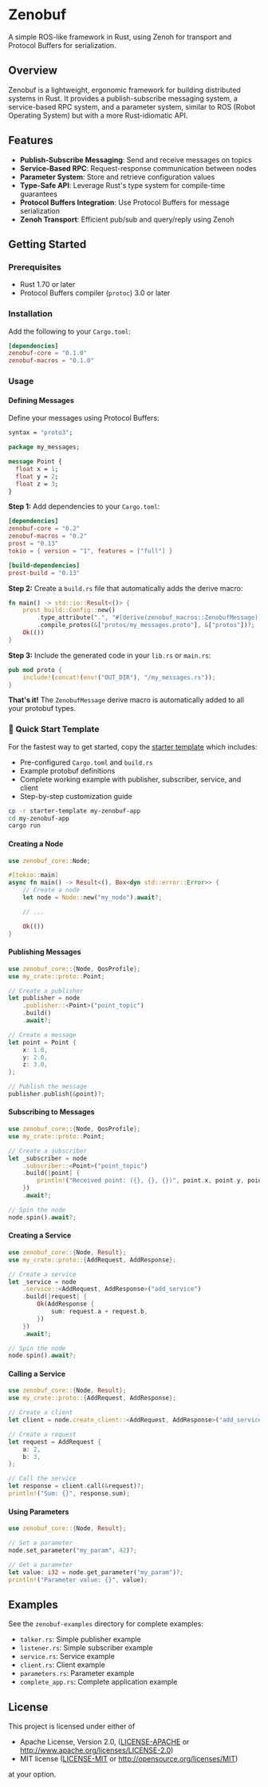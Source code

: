 # Zenobuf

A simple ROS-like framework in Rust, using Zenoh for transport and Protocol Buffers for serialization.

## Overview

Zenobuf is a lightweight, ergonomic framework for building distributed systems in Rust. It provides a publish-subscribe messaging system, a service-based RPC system, and a parameter system, similar to ROS (Robot Operating System) but with a more Rust-idiomatic API.

## Features

- **Publish-Subscribe Messaging**: Send and receive messages on topics
- **Service-Based RPC**: Request-response communication between nodes
- **Parameter System**: Store and retrieve configuration values
- **Type-Safe API**: Leverage Rust's type system for compile-time guarantees
- **Protocol Buffers Integration**: Use Protocol Buffers for message serialization
- **Zenoh Transport**: Efficient pub/sub and query/reply using Zenoh

## Getting Started

### Prerequisites

- Rust 1.70 or later
- Protocol Buffers compiler (`protoc`) 3.0 or later

### Installation

Add the following to your `Cargo.toml`:

```toml
[dependencies]
zenobuf-core = "0.1.0"
zenobuf-macros = "0.1.0"
```

### Usage

#### Defining Messages

Define your messages using Protocol Buffers:

```protobuf
syntax = "proto3";

package my_messages;

message Point {
  float x = 1;
  float y = 2;
  float z = 3;
}
```

**Step 1:** Add dependencies to your `Cargo.toml`:

```toml
[dependencies]
zenobuf-core = "0.2"
zenobuf-macros = "0.2"
prost = "0.13"
tokio = { version = "1", features = ["full"] }

[build-dependencies]
prost-build = "0.13"
```

**Step 2:** Create a `build.rs` file that automatically adds the derive macro:

```rust
fn main() -> std::io::Result<()> {
    prost_build::Config::new()
        .type_attribute(".", "#[derive(zenobuf_macros::ZenobufMessage)]")
        .compile_protos(&["protos/my_messages.proto"], &["protos"])?;
    Ok(())
}
```

**Step 3:** Include the generated code in your `lib.rs` or `main.rs`:

```rust
pub mod proto {
    include!(concat!(env!("OUT_DIR"), "/my_messages.rs"));
}
```

**That's it!** The `ZenobufMessage` derive macro is automatically added to all your protobuf types.

### 🚀 Quick Start Template

For the fastest way to get started, copy the [starter template](starter-template/) which includes:
- Pre-configured `Cargo.toml` and `build.rs`
- Example protobuf definitions
- Complete working example with publisher, subscriber, service, and client
- Step-by-step customization guide

```bash
cp -r starter-template my-zenobuf-app
cd my-zenobuf-app
cargo run
```

#### Creating a Node

```rust
use zenobuf_core::Node;

#[tokio::main]
async fn main() -> Result<(), Box<dyn std::error::Error>> {
    // Create a node
    let node = Node::new("my_node").await?;

    // ...

    Ok(())
}
```

#### Publishing Messages

```rust
use zenobuf_core::{Node, QosProfile};
use my_crate::proto::Point;

// Create a publisher
let publisher = node
    .publisher::<Point>("point_topic")
    .build()
    .await?;

// Create a message
let point = Point {
    x: 1.0,
    y: 2.0,
    z: 3.0,
};

// Publish the message
publisher.publish(&point)?;
```

#### Subscribing to Messages

```rust
use zenobuf_core::{Node, QosProfile};
use my_crate::proto::Point;

// Create a subscriber
let _subscriber = node
    .subscriber::<Point>("point_topic")
    .build(|point| {
        println!("Received point: ({}, {}, {})", point.x, point.y, point.z);
    })
    .await?;

// Spin the node
node.spin().await?;
```

#### Creating a Service

```rust
use zenobuf_core::{Node, Result};
use my_crate::proto::{AddRequest, AddResponse};

// Create a service
let _service = node
    .service::<AddRequest, AddResponse>("add_service")
    .build(|request| {
        Ok(AddResponse {
            sum: request.a + request.b,
        })
    })
    .await?;

// Spin the node
node.spin().await?;
```

#### Calling a Service

```rust
use zenobuf_core::{Node, Result};
use my_crate::proto::{AddRequest, AddResponse};

// Create a client
let client = node.create_client::<AddRequest, AddResponse>("add_service")?;

// Create a request
let request = AddRequest {
    a: 2,
    b: 3,
};

// Call the service
let response = client.call(&request)?;
println!("Sum: {}", response.sum);
```

#### Using Parameters

```rust
use zenobuf_core::{Node, Result};

// Set a parameter
node.set_parameter("my_param", 42)?;

// Get a parameter
let value: i32 = node.get_parameter("my_param")?;
println!("Parameter value: {}", value);
```

## Examples

See the `zenobuf-examples` directory for complete examples:

- `talker.rs`: Simple publisher example
- `listener.rs`: Simple subscriber example
- `service.rs`: Service example
- `client.rs`: Client example
- `parameters.rs`: Parameter example
- `complete_app.rs`: Complete application example

## License

This project is licensed under either of

- Apache License, Version 2.0, ([LICENSE-APACHE](LICENSE-APACHE) or http://www.apache.org/licenses/LICENSE-2.0)
- MIT license ([LICENSE-MIT](LICENSE-MIT) or http://opensource.org/licenses/MIT)

at your option.
